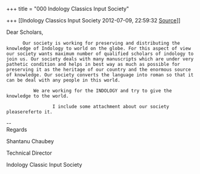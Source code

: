 +++
title = "000 Indology Classics Input Society"

+++
[[Indology Classics Input Society	2012-07-09, 22:59:32 [Source](https://groups.google.com/g/bvparishat/c/Ktt4tIIq0Ss)]]



Dear Scholars,

        

          Our society is working for preserving and distributing the knowledge of Indology to world on the globe. For this aspect of view our society wants maximum number of qualified scholars of indology to join us. Our society deals with many manuscripts which are under very pathetic condition and helps in best way as much as possible for preserving it as the heritage of our country and the enormous source of knowledge. Our society converts the language into roman so that it can be deal with any people in this world.

              We are working for the INDOLOGY and try to give the knowledge to the world.

                     I include some attachment about our society pleasereferto it.  

  

--  
Regards

Shantanu Chaubey

Technical Director

Indology Classic Input Society

  

